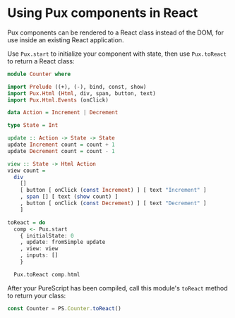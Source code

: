 # Using Pux components in React

Pux components can be rendered to a React class instead of the DOM, for use
inside an existing React application.

Use `Pux.start` to initialize your component with state, then use `Pux.toReact`
to return a React class:

```purescript
module Counter where

import Prelude ((+), (-), bind, const, show)
import Pux.Html (Html, div, span, button, text)
import Pux.Html.Events (onClick)

data Action = Increment | Decrement

type State = Int

update :: Action -> State -> State
update Increment count = count + 1
update Decrement count = count - 1

view :: State -> Html Action
view count =
  div
    []
    [ button [ onClick (const Increment) ] [ text "Increment" ]
    , span [] [ text (show count) ]
    , button [ onClick (const Decrement) ] [ text "Decrement" ]
    ]

toReact = do
  comp <- Pux.start
    { initialState: 0
    , update: fromSimple update
    , view: view
    , inputs: []
    }

  Pux.toReact comp.html
```

After your PureScript has been compiled, call this module's `toReact` method to
return your class:

```javascript
const Counter = PS.Counter.toReact()
```
